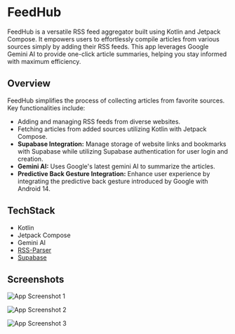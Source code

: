 # FeedHub

FeedHub is a versatile RSS feed aggregator built using Kotlin and Jetpack Compose. It empowers users to effortlessly compile articles from various sources simply by adding their RSS feeds. This app leverages Google Gemini AI to provide one-click article summaries, helping you stay informed with maximum efficiency.

## Overview

FeedHub simplifies the process of collecting articles from favorite sources. Key functionalities include:

- Adding and managing RSS feeds from diverse websites.
- Fetching articles from added sources utilizing Kotlin with Jetpack Compose.
- **Supabase Integration:** Manage storage of website links and bookmarks with Supabase while utilizing Supabase authentication for user login and creation.
- **Gemini AI:** Uses Google's latest gemini AI to summarize the articles.
- **Predictive Back Gesture Integration:** Enhance user experience by integrating the predictive back gesture introduced by Google with Android 14.


## TechStack
- Kotlin
- Jetpack Compose
- Gemini AI
- [RSS-Parser](https://github.com/prof18/RSS-Parser)
- [Supabase](https://supabase.com/)

## Screenshots
![App Screenshot 1](https://github.com/sai-charan2003/FeedHub/assets/83913880/e3edb45d-c729-44e2-84bf-fb91695a4b72)


![App Screenshot 2](https://github.com/sai-charan2003/FeedHub/assets/83913880/bb6d9a3c-30bb-472f-b121-a68967effe59)

![App Screenshot 3](https://github.com/sai-charan2003/FeedHub/assets/83913880/bd2c892e-4679-4430-8c03-880e7fee8900)
